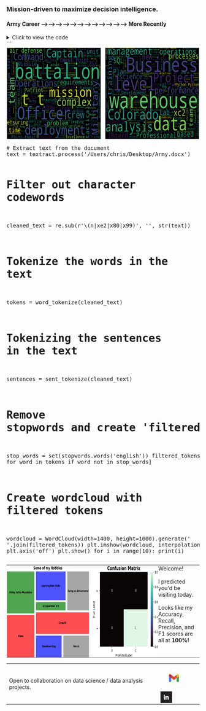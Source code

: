 ### Mission-driven to maximize decision intelligence.

#### Army Career &#10230;&#10230;&#10230;&#10230;&#10230;&#10230;&#10230;&#10230;&#10230;&#10230;&#10230;&#10230; More Recently

<details>
  <summary>Click to view the code</summary>  
```python
# Import necessary libraries/modules      
import textract
from nltk.corpus import stopwords
from nltk.tokenize import word_tokenize, sent_tokenize
import re
from wordcloud import WordCloud

# Extract text from the document
text = textract.process('/Users/chris/Desktop/Army.docx')

# Filter out character codewords
cleaned_text = re.sub(r'\\(n|xe2|x80|x99)', '', str(text))

# Tokenize the words in the text
tokens = word_tokenize(cleaned_text)

# Tokenizing the sentences in the text
sentences = sent_tokenize(cleaned_text)

# Remove stopwords and create 'filtered_tokens' variable
stop_words = set(stopwords.words('english'))
filtered_tokens = [word for word in tokens if word not in stop_words]

# Create wordcloud with filtered tokens
wordcloud = WordCloud(width=1400, height=1000).generate(' '.join(filtered_tokens))
plt.imshow(wordcloud, interpolation='bilinear')
plt.axis('off')
plt.show()
for i in range(10):
    print(i)
</details>
```


<div>
    <img src="Wordclouds_Combined.png" alt="Work Experience Wordclouds" width="685" height="241" style="vertical-align: middle;"/>
  <pre>
# Extract text from the document
text = textract.process('/Users/chris/Desktop/Army.docx')

# Filter out character codewords
cleaned_text = re.sub(r'\\(n|xe2|x80|x99)', '', str(text))

# Tokenize the words in the text
tokens = word_tokenize(cleaned_text)

# Tokenizing the sentences in the text
sentences = sent_tokenize(cleaned_text)

# Remove stopwords and create 'filtered_tokens' variable
stop_words = set(stopwords.words('english'))
filtered_tokens = [word for word in tokens if word not in stop_words]

# Create wordcloud with filtered tokens
wordcloud = WordCloud(width=1400, height=1000).generate(' '.join(filtered_tokens))
plt.imshow(wordcloud, interpolation='bilinear')
plt.axis('off')
plt.show()
for i in range(10):
    print(i)
  </pre>
</div>

<table style="border-collapse: collapse; border-spacing: 0; margin: 0; padding: 0;">
  <tr style="margin: 0; padding: 0;">
    <td style="margin: 0; padding: 0; border: none; align: left;">
      <img src="https://github.com/chrisaguirre3/chrisaguirre3/blob/main/tm_cm_gb_profile.png" alt="Hobbies Treemap and Confusion Matrix" width="685" height="241" style="width:4000px;margin: 0; padding: 0; display: block;"/>
    </td>
    <td style="vertical-align: top; margin: 0; padding: 0;">
      Welcome!<br><br> I predicted you'd be visiting today.<br><br>
      Looks like my Accuracy, Recall, Precision, and F1 scores are all at <strong>100%!</strong>
    </td>
  </tr>
</table>

<table>
  <tr>
    <td style="padding-right: 20px;"> <!-- Add padding to create space -->
      Open to collaboration on data science / data analysis projects.
    </td>
    <td>
      <a href="mailto:christophermiguelaguirre@gmail.com">
    <img src="gmail_hero.jpg" alt="Gmail" width="30" height="30" style="vertical-align: bottom; margin: 20px;"/>
 </a><a href="https://www.linkedin.com/in/christopher-aguirre7/">
    <img src="linkedin_logo2.jpg" alt="LinkedIn" width="30" height="30" style="vertical-align: bottom;"/>
</a>
    </td>
  </tr>
</table>


<!---
chrisaguirre3/chrisaguirre3 is a ✨ special ✨ repository because its `README.md` (this file) appears on your GitHub profile.
You can click the Preview link to take a look at your changes.
--->
